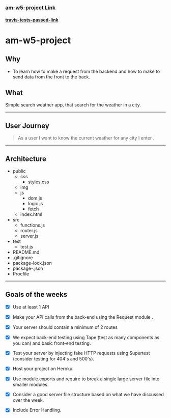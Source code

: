 ### **[am-w5-project Link](https://w5-project.herokuapp.com/)**

#### **[travis-tests-passed-link](https://github.com/mohannadhanafi/for-travis/pull/1)**

# **am-w5-project**
## **Why**

* To learn how to make a request from the backend and how to make to send data from the front to the back.


## **What**

Simple search weather app, that search for the weather in a city.
___

## **User Journey**

> As a user I want to know the current weather for any city I enter .
 

___

## **Architecture**

* public
  * css
    * styles.css
  * img
  * js
    * dom.js
    * logic.js
    * fetch
  * index.html
* src
    * functions.js
    * router.js
    * server.js
* test 
    * test.js
* README.md
* .gitignore 
* package-lock.json
* package-.json
* Procfile

---------

## **Goals of the weeks**

- [x] Use at least 1 API

- [x] Make your API calls from the back-end using the Request module .

- [x] Your server should contain a minimum of 2 routes

- [x] We expect back-end testing using Tape (test as many components as you can) and basic front-end testing.

- [x] Test your server by injecting fake HTTP requests using Supertest (consider testing for 404's and 500's).

- [x] Host your project on Heroku.

- [x] Use module.exports and require to break a single large server file into smaller modules.

- [x] Consider a good server file structure based on what we have discussed over the week.


- [x] Include Error Handling. 
